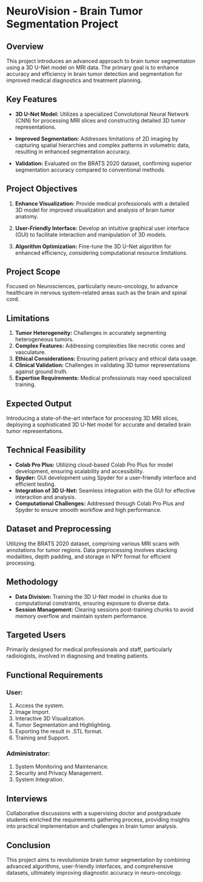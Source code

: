 # NeuroVision - Brain Tumor Segmentation Project

## Overview

This project introduces an advanced approach to brain tumor segmentation using a 3D U-Net model on MRI data. The primary goal is to enhance accuracy and efficiency in brain tumor detection and segmentation for improved medical diagnostics and treatment planning.

## Key Features

- **3D U-Net Model:** Utilizes a specialized Convolutional Neural Network (CNN) for processing MRI slices and constructing detailed 3D tumor representations.

- **Improved Segmentation:** Addresses limitations of 2D imaging by capturing spatial hierarchies and complex patterns in volumetric data, resulting in enhanced segmentation accuracy.

- **Validation:** Evaluated on the BRATS 2020 dataset, confirming superior segmentation accuracy compared to conventional methods.

## Project Objectives

1. **Enhance Visualization:** Provide medical professionals with a detailed 3D model for improved visualization and analysis of brain tumor anatomy.

2. **User-Friendly Interface:** Develop an intuitive graphical user interface (GUI) to facilitate interaction and manipulation of 3D models.

3. **Algorithm Optimization:** Fine-tune the 3D U-Net algorithm for enhanced efficiency, considering computational resource limitations.

## Project Scope

Focused on Neurosciences, particularly neuro-oncology, to advance healthcare in nervous system-related areas such as the brain and spinal cord.

## Limitations

1. **Tumor Heterogeneity:** Challenges in accurately segmenting heterogeneous tumors.
2. **Complex Features:** Addressing complexities like necrotic cores and vasculature.
3. **Ethical Considerations:** Ensuring patient privacy and ethical data usage.
4. **Clinical Validation:** Challenges in validating 3D tumor representations against ground truth.
5. **Expertise Requirements:** Medical professionals may need specialized training.

## Expected Output

Introducing a state-of-the-art interface for processing 3D MRI slices, deploying a sophisticated 3D U-Net model for accurate and detailed brain tumor representations.

## Technical Feasibility

- **Colab Pro Plus:** Utilizing cloud-based Colab Pro Plus for model development, ensuring scalability and accessibility.
- **Spyder:** GUI development using Spyder for a user-friendly interface and efficient testing.
- **Integration of 3D U-Net:** Seamless integration with the GUI for effective interaction and analysis.
- **Computational Challenges:** Addressed through Colab Pro Plus and Spyder to ensure smooth workflow and high performance.

## Dataset and Preprocessing

Utilizing the BRATS 2020 dataset, comprising various MRI scans with annotations for tumor regions. Data preprocessing involves stacking modalities, depth padding, and storage in NPY format for efficient processing.

## Methodology

- **Data Division:** Training the 3D U-Net model in chunks due to computational constraints, ensuring exposure to diverse data.
- **Session Management:** Clearing sessions post-training chunks to avoid memory overflow and maintain system performance.

## Targeted Users

Primarily designed for medical professionals and staff, particularly radiologists, involved in diagnosing and treating patients.

## Functional Requirements

### User:
1. Access the system.
2. Image Import.
3. Interactive 3D Visualization.
4. Tumor Segmentation and Highlighting.
5. Exporting the result in .STL format.
6. Training and Support.

### Administrator:
1. System Monitoring and Maintenance.
2. Security and Privacy Management.
3. System Integration.

## Interviews

Collaborative discussions with a supervising doctor and postgraduate students enriched the requirements gathering process, providing insights into practical implementation and challenges in brain tumor analysis.

## Conclusion

This project aims to revolutionize brain tumor segmentation by combining advanced algorithms, user-friendly interfaces, and comprehensive datasets, ultimately improving diagnostic accuracy in neuro-oncology.
